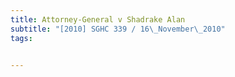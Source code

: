 ```yaml
---
title: Attorney-General v Shadrake Alan 
subtitle: "[2010] SGHC 339 / 16\_November\_2010"
tags:


---
```


